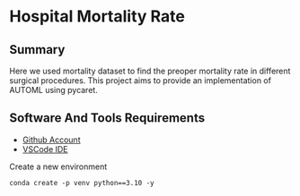 # Hospital Mortality Rate

## Summary

Here we used mortality dataset to find the preoper mortality  rate in different surgical procedures. This project aims to provide an implementation of AUTOML using pycaret.

## Software And Tools Requirements

- [Github Account](https://github.com)
- [VSCode IDE](https://code.visualstudio.com)

Create a new environment

```markdown
conda create -p venv python==3.10 -y
```
